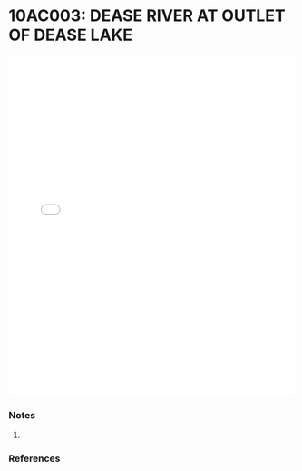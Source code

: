 # 10AC003: DEASE RIVER AT OUTLET OF DEASE LAKE

<iframe src="/_static/stations/10AC003_fdc.html" width="100%" height="600" frameborder="0"></iframe>

### Notes
1. 

### References

